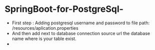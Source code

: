 # SpringBoot-for-PostgreSql-

* First step : Adding postgresql username and password to file path: /resources/aplication.properties
* And then add next to database connection source url the database name where is your table exist.
* 
